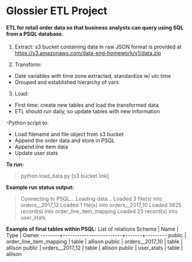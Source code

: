 # Glossier ETL Project

#### ETL for retail order data so that business analysts can query using SQL from a PSQL database.

1. Extract: s3 bucket containing data in raw JSON format is provided at https://s3.amazonaws.com/data-eng-homework/v1/data.zip 

2. Transform: 
- Date variables with time zone extracted, standardize w/ utc time
- Grouped and established hierarchy of vars

3. Load:
- First time: create new tables and load the transformed data
- ETL should run daily, so update tables with new information


-Python script to:
- Load filename and file object from s3 bucket
- Append the order data and store in PSQL
- Append line item data
- Update user stats

**To run:**
>python load_data.py [s3 bucket link]

**Example run status output:**
>Connecting to PSQL...
>Loading data...
>Loaded 3 file(s) into orders__2017_12
>Loaded 1 file(s) into orders__2017_10
>Loaded 3625 record(s) into order_line_item_mapping
>Loaded 23 record(s) into user_stats

**Example of final tables within PSQL:**
                 List of relations
 Schema |          Name           | Type  |  Owner
--------+-------------------------+-------+---------
 public | order_line_item_mapping | table | allison
 public | orders__2017_10         | table | allison
 public | orders__2017_12         | table | allison
 public | user_stats              | table | allison

 


